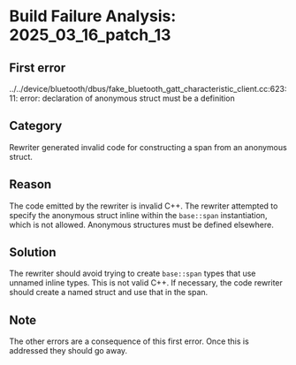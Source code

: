# Build Failure Analysis: 2025_03_16_patch_13

## First error

../../device/bluetooth/dbus/fake_bluetooth_gatt_characteristic_client.cc:623:11: error: declaration of anonymous struct must be a definition

## Category
Rewriter generated invalid code for constructing a span from an anonymous struct.

## Reason
The code emitted by the rewriter is invalid C++. The rewriter attempted to specify the anonymous struct inline within the `base::span` instantiation, which is not allowed. Anonymous structures must be defined elsewhere.

## Solution
The rewriter should avoid trying to create `base::span` types that use unnamed inline types. This is not valid C++. If necessary, the code rewriter should create a named struct and use that in the span.

## Note
The other errors are a consequence of this first error. Once this is addressed they should go away.
